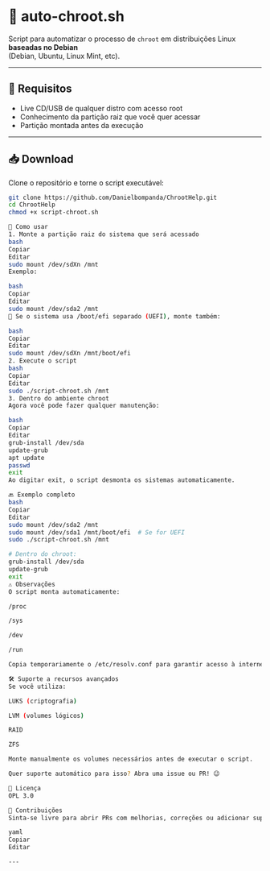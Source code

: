 # 🔧 auto-chroot.sh

Script para automatizar o processo de `chroot` em distribuições Linux **baseadas no Debian**  
(Debian, Ubuntu, Linux Mint, etc).

---

## 📌 Requisitos

- Live CD/USB de qualquer distro com acesso root
- Conhecimento da partição raiz que você quer acessar
- Partição montada antes da execução

---

## 📥 Download

Clone o repositório e torne o script executável:

```bash
git clone https://github.com/Danielbompanda/ChrootHelp.git
cd ChrootHelp
chmod +x script-chroot.sh

🚀 Como usar
1. Monte a partição raiz do sistema que será acessado
bash
Copiar
Editar
sudo mount /dev/sdXn /mnt
Exemplo:

bash
Copiar
Editar
sudo mount /dev/sda2 /mnt
📌 Se o sistema usa /boot/efi separado (UEFI), monte também:

bash
Copiar
Editar
sudo mount /dev/sdXn /mnt/boot/efi
2. Execute o script
bash
Copiar
Editar
sudo ./script-chroot.sh /mnt
3. Dentro do ambiente chroot
Agora você pode fazer qualquer manutenção:

bash
Copiar
Editar
grub-install /dev/sda
update-grub
apt update
passwd
exit
Ao digitar exit, o script desmonta os sistemas automaticamente.

🔙 Exemplo completo
bash
Copiar
Editar
sudo mount /dev/sda2 /mnt
sudo mount /dev/sda1 /mnt/boot/efi  # Se for UEFI
sudo ./script-chroot.sh /mnt

# Dentro do chroot:
grub-install /dev/sda
update-grub
exit
⚠️ Observações
O script monta automaticamente:

/proc

/sys

/dev

/run

Copia temporariamente o /etc/resolv.conf para garantir acesso à internet dentro do chroot.

🛠️ Suporte a recursos avançados
Se você utiliza:

LUKS (criptografia)

LVM (volumes lógicos)

RAID

ZFS

Monte manualmente os volumes necessários antes de executar o script.

Quer suporte automático para isso? Abra uma issue ou PR! 😉

📄 Licença
OPL 3.0

🤝 Contribuições
Sinta-se livre para abrir PRs com melhorias, correções ou adicionar suporte para outras distros!

yaml
Copiar
Editar

---
